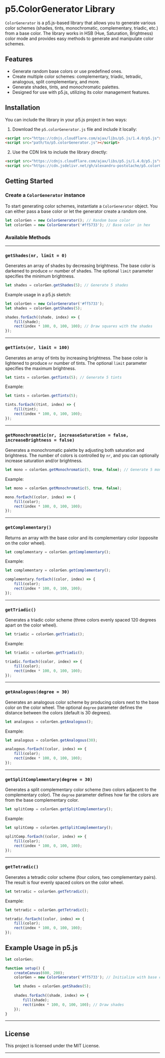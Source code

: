 # p5.ColorGenerator Library

`ColorGenerator` is a p5.js-based library that allows you to generate various color schemes (shades, tints, monochromatic, complementary, triadic, etc.) from a base color. The library works in HSB (Hue, Saturation, Brightness) color mode and provides easy methods to generate and manipulate color schemes.

## Features

- Generate random base colors or use predefined ones.
- Create multiple color schemes: complementary, triadic, tetradic, analogous, split complementary, and more.
- Generate shades, tints, and monochromatic palettes.
- Designed for use with p5.js, utilizing its color management features.

## Installation

You can include the library in your p5.js project in two ways:

1. Download the `p5.colorGenerator.js` file and include it locally:

```html
<script src="https://cdnjs.cloudflare.com/ajax/libs/p5.js/1.4.0/p5.js"></script>
<script src="path/to/p5.colorGenerator.js"></script>
```

2. Use the CDN link to include the library directly:

```html
<script src="https://cdnjs.cloudflare.com/ajax/libs/p5.js/1.4.0/p5.js"></script>
<script src="https://cdn.jsdelivr.net/gh/alexandru-postolache/p5.colorGenerator@latest/p5.colorGenerator.js"></script>
```

## Getting Started

### Create a `ColorGenerator` instance

To start generating color schemes, instantiate a `ColorGenerator` object. You can either pass a base color or let the generator create a random one.

```javascript
let colorGen = new ColorGenerator(); // Random base color
let colorGen = new ColorGenerator('#ff5733'); // Base color in hex
```

### Available Methods

---

### `getShades(nr, limit = 0)`

Generates an array of shades by decreasing brightness. The base color is darkened to produce `nr` number of shades. The optional `limit` parameter specifies the minimum brightness.

```javascript
let shades = colorGen.getShades(5); // Generate 5 shades
```

Example usage in a p5.js sketch:

```javascript
let colorGen = new ColorGenerator('#ff5733');
let shades = colorGen.getShades(5);

shades.forEach((shade, index) => {
    fill(shade);
    rect(index * 100, 0, 100, 100); // Draw squares with the shades
});
```

---

### `getTints(nr, limit = 100)`

Generates an array of tints by increasing brightness. The base color is lightened to produce `nr` number of tints. The optional `limit` parameter specifies the maximum brightness.

```javascript
let tints = colorGen.getTints(5); // Generate 5 tints
```

Example:

```javascript
let tints = colorGen.getTints(5);

tints.forEach((tint, index) => {
    fill(tint);
    rect(index * 100, 0, 100, 100);
});
```

---

### `getMonochromatic(nr, increaseSaturation = false, increaseBrightness = false)`

Generates a monochromatic palette by adjusting both saturation and brightness. The number of colors is controlled by `nr`, and you can optionally increase saturation and/or brightness.

```javascript
let mono = colorGen.getMonochromatic(5, true, false); // Generate 5 monochromatic colors with increasing saturation
```

Example:

```javascript
let mono = colorGen.getMonochromatic(5, true, false);

mono.forEach((color, index) => {
    fill(color);
    rect(index * 100, 0, 100, 100);
});
```

---

### `getComplementary()`

Returns an array with the base color and its complementary color (opposite on the color wheel).

```javascript
let complementary = colorGen.getComplementary();
```

Example:

```javascript
let complementary = colorGen.getComplementary();

complementary.forEach((color, index) => {
    fill(color);
    rect(index * 100, 0, 100, 100);
});
```

---

### `getTriadic()`

Generates a triadic color scheme (three colors evenly spaced 120 degrees apart on the color wheel).

```javascript
let triadic = colorGen.getTriadic();
```

Example:

```javascript
let triadic = colorGen.getTriadic();

triadic.forEach((color, index) => {
    fill(color);
    rect(index * 100, 0, 100, 100);
});
```

---

### `getAnalogous(degree = 30)`

Generates an analogous color scheme by producing colors next to the base color on the color wheel. The optional `degree` parameter defines the distance between the colors (default is 30 degrees).

```javascript
let analogous = colorGen.getAnalogous();
```

Example:

```javascript
let analogous = colorGen.getAnalogous(30);

analogous.forEach((color, index) => {
    fill(color);
    rect(index * 100, 0, 100, 100);
});
```

---

### `getSplitComplementary(degree = 30)`

Generates a split complementary color scheme (two colors adjacent to the complementary color). The `degree` parameter defines how far the colors are from the base complementary color.

```javascript
let splitComp = colorGen.getSplitComplementary();
```

Example:

```javascript
let splitComp = colorGen.getSplitComplementary();

splitComp.forEach((color, index) => {
    fill(color);
    rect(index * 100, 0, 100, 100);
});
```

---

### `getTetradic()`

Generates a tetradic color scheme (four colors, two complementary pairs). The result is four evenly spaced colors on the color wheel.

```javascript
let tetradic = colorGen.getTetradic();
```

Example:

```javascript
let tetradic = colorGen.getTetradic();

tetradic.forEach((color, index) => {
    fill(color);
    rect(index * 100, 0, 100, 100);
});
```

## Example Usage in p5.js

```javascript
let colorGen;

function setup() {
    createCanvas(600, 200);
    colorGen = new ColorGenerator('#ff5733'); // Initialize with base color

    let shades = colorGen.getShades(5);
    
    shades.forEach((shade, index) => {
        fill(shade);
        rect(index * 100, 0, 100, 100); // Draw shades
    });
}
```

---
## License

This project is licensed under the MIT License.

---
